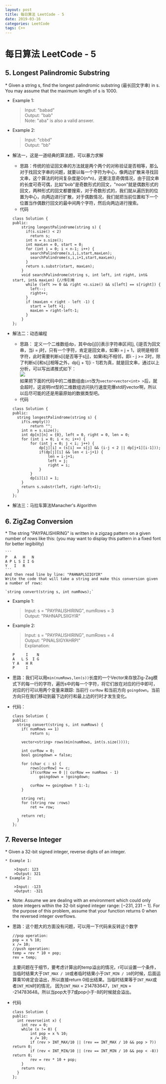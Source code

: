 ```yaml
---
layout: post
title: 每日算法 LeetCode - 5
date: 2019-03-16
categories: LeetCode
tags: C++
---
```


<h1> 每日算法 LeetCode - 5 </h1>
<h2> 5. Longest Palindromic Substring </h2>
* Given a string s, find the longest palindromic substring (最长回文字串) in s. You may assume that the maximum length of s is 1000.

* Example 1:
	>Input: "babad"   
	>Output: "bab"   
	>Note: "aba" is also a valid answer.   
* Example 2:
	>Input: "cbbd"   
	>Output: "bb"   
	
* 解法一，这是一道经典的算法题，可以暴力求解
	* 思路：传统的验证回文串的方法就是两个两个的对称验证是否相等，那么对于找回文字串的问题，就要以每一个字符为中心，像两边扩散来寻找回文串，这个算法的时间复杂度是O(n*n)，还要注意奇偶情况，由于回文串的长度可奇可偶，比如"bob"是奇数形式的回文，"noon"就是偶数形式的回文，两种形式的回文都要搜索，对于奇数形式的，我们就从遍历到的位置为中心，向两边进行扩散，对于偶数情况，我们就把当前位置和下一个位置当作偶数行回文的最中间两个字符，然后向两边进行搜索。
	* 代码

	```
	class Solution {
	public:
		string longestPalindrome(string s) {
          if(s.size() < 2)
            return s;
          int n = s.size(); 
          int maxLen = 0, start = 0;
          for (int i = 0; i < n-1; i++) {
            searchPalindrome(s,i,i,start,maxLen);
            searchPalindrome(s,i,i+1,start,maxLen);
          }
          return s.substr(start, maxLen);
    	}
    	void searchPalindrome(string s, int left, int right, int& start, int& maxLen) {//传引用
          while (left >= 0 && right <s.size() && s[left] == s[right]) {
            left--;
            right++;
          }
          if (maxLen < right - left -1) {
            start = left +1;
            maxLen = right-left-1;
          }
    	}
	};
	```
	
* 解法二：动态编程
	* 思路： 定义一个二维数组dp，其中dp[j][i]表示字符串区间[j, i]是否为回文串，当i = j时，只有一个字符，肯定是回文串，如果i = j + 1，说明是相邻字符，此时需要判断s[i]是否等于s[j]，如果i和j不相邻，即i - j >= 2时，除了判断s[i]和s[j]相等之外，dp[j + 1][i - 1]若为真，就是回文串，通过以上分析，可以写出递推式如下：  
	![](/img/LeetCode2-1.png)  
	如果把下面的代码中的二维数组由`int`改为`vector<vector<int> >`后，就会超时，这说明int型的二维数组访问执行速度完爆std的vector啊，所以以后尽可能的还是用最原始的数据类型吧。
	* 代码

	```
	class Solution {
	public:
      string longestPalindrome(string s) {
        if(s.empty())
            return "";
        int n = s.size();
        int dp[n][n] = {0}, left = 0, right = 0, len = 0;
        for (int i = 0; i < n; i++) {
            for (int j = 0; j < i; j++) {
                dp[j][i] = (s[i] == s[j] && (i-j < 2 || dp[j+1][i-1]));
                if(dp[j][i] && len < i-j+1) {
                    len = i-j+1;
                    left = j;
                    right = i;
                }
            }
            dp[i][i] = 1;
        }
        return s.substr(left, right-left+1);
      }
	};
	```
* 解法三：马拉车算法Manacher's Algorithm


<h2> 6. ZigZag Conversion </h2>
* The string "PAYPALISHIRING" is written in a zigzag pattern on a given number of rows like this: (you may want to display this pattern in a fixed font for better legibility)

	```
	P   A   H   N
	A P L S I I G
	Y   I   R
	```
	And then read line by line: "PAHNAPLSIIGYIR"   
	Write the code that will take a string and make	this conversion given a number of rows:     

	`string convert(string s, int numRows);`
* Example 1:

	>Input: s = "PAYPALISHIRING", numRows = 3   
	>Output: "PAHNAPLSIIGYIR"

* Example 2:

	>Input: s = "PAYPALISHIRING", numRows = 4   
	>Output: "PINALSIGYAHRPI"   
	>Explanation:
	>	
	```
	P     I    N
	A   L S  I G
	Y A   H R
	P     I
	```
* 思路：我们可以用`min(numRows,len(s))`长度的一个Vector来存放Zig-Zag模式下的每一行的字符，遍历s中的每一个字符，将它们放在对应的行中即可，对应的行可以用两个变量来跟踪: 当前行 `curRow` 和当前方向 `goingdown`。当前方向只在我们移动到最下边的行和最上边的行时才发生变化。

* 代码：

	```
	class Solution {
	public:
      string convert(string s, int numRows) {
        if( numRows == 1)
            return s;
        
        vector<string> rows(min(numRows, int(s.size())));
        
        int curRow = 0;
        bool goingdown = false;
        
        for (char c : s) {
            rows[curRow] += c;
            if(curRow == 0 || curRow == numRows - 1)
                goingdown = !goingdown;
            
            curRow += goingdown ? 1:-1;
        }
        
        string ret;
        for (string row :rows)
            ret += row;
        
        return ret;
      }
	};
	```

<h2> 7. Reverse Integer </h2>
* Given a 32-bit signed integer, reverse digits of an integer.   

	* Example 1:  
	 
		>Input: 123  
		>Output: 321  
	* Example 2:  
	 
		>Input: -123  
		>Output: -321  

* Note:
Assume we are dealing with an environment which could only store integers within the 32-bit signed integer range: [−231,  231 − 1]. For the purpose of this problem, assume that your function returns 0 when the reversed integer overflows.

* 思路：这个题大的方面没有问题，可以用一下代码来反转这个数字

	```
	//pop operation:
	pop = x % 10;
	x /= 10;
	//push operation:
	temp = rev * 10 + pop;
	rev = temp;
	```
	主要问题在于细节，要考虑计算出的temp溢出的情况，r可以设置一个条件，当临时结果大于`INT_MAX / 10`或者临时结果小于`INT_MIN / 10`的时候，后面运算乘10肯定会溢出，所以直接return 0给出结果。当临时结果等于`INT_MAX`或者`INT_MIN`时的情况， 因为`INT_MAX` = 214783647，`INT_MIN` = -214783648。所以当pop大于7或pop小于-8的时候就会溢出。

* 代码

	```
	class Solution {
	public:
      int reverse(int x) {
        int rev = 0;
        while (x != 0) {
            int pop = x % 10;
            x /= 10;
            if (rev > INT_MAX/10 || (rev == INT_MAX / 10 && pop > 7)) return 0;
            if (rev < INT_MIN/10 || (rev == INT_MIN / 10 && pop < -8)) return 0;
            rev = rev * 10 + pop;
        }
        return rev;
      }
	};
	```
	
